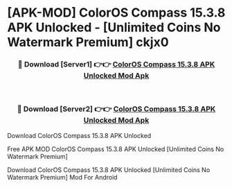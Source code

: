 # [APK-MOD] ColorOS Compass 15.3.8 APK Unlocked - [Unlimited Coins No Watermark Premium] ckjx0



<div align="center">
<h3>🔴 Download [Server1] 👉👉 <a href="https://momento.my/?title=ColorOS_Compass_15.3.8_APK_Unlocked">ColorOS Compass 15.3.8 APK Unlocked Mod Apk</a></h3><br>

<h3>🔴 Download [Server2] 👉👉 <a href="https://momento.my/?title=ColorOS_Compass_15.3.8_APK_Unlocked">ColorOS Compass 15.3.8 APK Unlocked Mod Apk</a></h3>
</div>



Download ColorOS Compass 15.3.8 APK Unlocked 

Free APK MOD ColorOS Compass 15.3.8 APK Unlocked [Unlimited Coins No Watermark Premium]

Download ColorOS Compass 15.3.8 APK Unlocked [Unlimited Coins No Watermark Premium] Mod For Android
